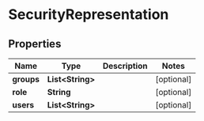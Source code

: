 
# SecurityRepresentation

## Properties
Name | Type | Description | Notes
------------ | ------------- | ------------- | -------------
**groups** | **List&lt;String&gt;** |  |  [optional]
**role** | **String** |  |  [optional]
**users** | **List&lt;String&gt;** |  |  [optional]



